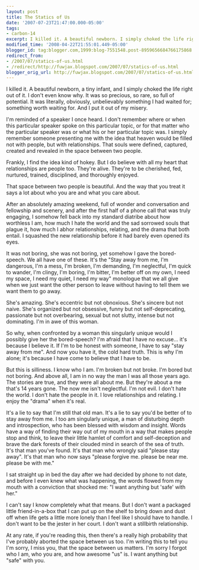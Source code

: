 ```yaml
---
layout: post
title: The Statics of Us
date: '2007-07-23T21:47:00.000-05:00'
tags:
- carbon-14
excerpt: I killed it. A beautiful newborn. I simply choked the life right out of it. I put it out of my misery.
modified_time: '2008-04-22T21:55:01.449-05:00'
blogger_id: tag:blogger.com,1999:blog-7551548.post-8959656684766175868
redirect_from: 
- /2007/07/statics-of-us.html
- /redirect/http://fuwjax.blogspot.com/2007/07/statics-of-us.html
blogger_orig_url: http://fuwjax.blogspot.com/2007/07/statics-of-us.html
---
```


I killed it. A beautiful newborn, a tiny infant, and I simply choked the life right out of it. I don't even know why. It was so precious, so rare, so full of potential. It was literally, obviously, unbelievably something I had waited for; something worth waiting for. And I put it out of my misery.

I'm reminded of a speaker I once heard. I don't remember where or when this particular speaker spoke on this particular topic, or for that matter who the particular speaker was or what his or her particular topic was. I simply remember someone presenting me with the idea that heaven would be filled not with people, but with relationships. That souls were defined, captured, created and revealed in the space between two people.

Frankly, I find the idea kind of hokey. But I do believe with all my heart that relationships are people too. They're alive. They're to be cherished, fed, nurtured, trained, disciplined, and thoroughly enjoyed.

That space between two people is beautiful. And the way that you treat it says a lot about who you are and what you care about.

After an absolutely amazing weekend, full of wonder and conversation and fellowship and scenery, and after the first half of a phone call that was truly engaging, I somehow fell back into my standard diatribe about how worthless I am, how much I hate the world and the sad sorrowed souls that plague it, how much I abhor relationships, relating, and the drama that both entail. I squashed the new relationship before it had barely even opened its eyes.

It was not boring, she was not boring, yet somehow I gave the bored-speech. We all have one of these. It's the "Stay away from me, I'm dangerous, I'm a mess, I'm broken, I'm demanding, I'm neglectful, I'm quick to wander, I'm clingy, I'm boring, I'm bitter, I'm better off on my own, I need my space, I need my quiet, I need my way" monologue that we all give when we just want the other person to leave without having to tell them we want them to go away.

She's amazing. She's eccentric but not obnoxious. She's sincere but not naive. She's organized but not obsessive, funny but not self-deprecating, passionate but not overbearing, sexual but not slutty, intense but not dominating. I'm in awe of this woman.

So why, when confronted by a woman this singularly unique would I possibly give her the bored-speech? I'm afraid that I have no excuse... it's because I believe it. If I'm to be honest with someone, I have to say "stay away from me". And now you have it, the cold hard truth. This is why I'm alone; it's because I have come to believe that I have to be.

But this is silliness. I know who I am. I'm broken but not broke. I'm bored but not boring. And above all, I am in no way the man I was all those years ago. The stories are true, and they were all about me. But they're about a me that's 14 years gone. The now me isn't neglectful. I'm not evil. I don't hate the world. I don't hate the people in it. I love relationships and relating. I enjoy the "drama" when it's real.

It's a lie to say that I'm still that old man. It's a lie to say you'd be better of to stay away from me. I too am singularly unique, a man of disturbing depth and introspection, who has been blessed with wisdom and insight. Words have a way of finding their way out of my mouth in a way that makes people stop and think, to leave their little hamlet of comfort and self-deception and brave the dark forests of their clouded mind in search of the sea of truth. It's that man you've found. It's that man who wrongly said "please stay away". It's that man who now says "please forgive me. please be near me. please be with me."

I sat straight up in bed the day after we had decided by phone to not date, and before I even knew what was happening, the words flowed from my mouth with a conviction that shocked me: "I want anything but 'safe' with her."

I can't say I know completely what that means. But I don't want a packaged little friend-in-a-box that I can put up on the shelf to bring down and dust off when life gets a little more lonely than I feel like I should have to handle. I don't want to be the jester in her court. I don't want a stillbirth relationship.

At any rate, if you're reading this, then there's a really high probability that I've probably aborted the space between us too. I'm writing this to tell you I'm sorry, I miss you, that the space between us matters. I'm sorry I forgot who I am, who you are, and how awesome "us" is. I want anything but "safe" with you.